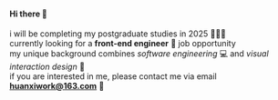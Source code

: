 #### Hi there 👋
i will be completing my postgraduate studies in 2025 👩🏻‍🎓 <br/>
currently looking for a **front-end engineer** 📍 job opportunity <br/> 
my unique background combines *software engineering* 💻 and *visual interaction design* 🎨 <br/>
if you are interested in me, please contact me via email  **huanxiwork@163.com** 🫡
